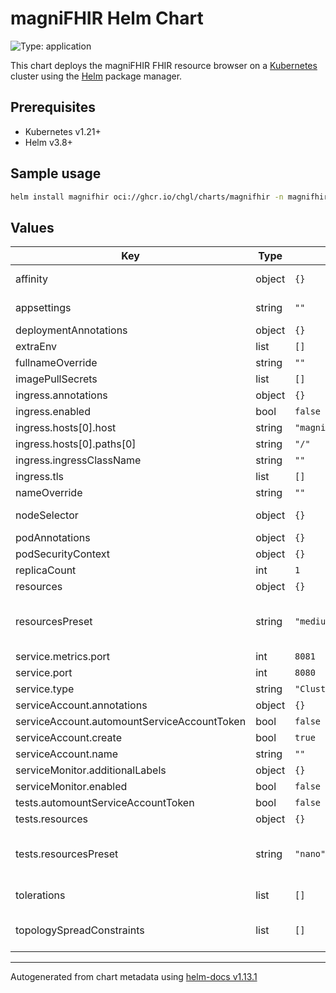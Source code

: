 # magniFHIR Helm Chart

![Type: application](https://img.shields.io/badge/Type-application-informational?style=flat-square)

This chart deploys the magniFHIR FHIR resource browser on a [Kubernetes](http://kubernetes.io) cluster using the [Helm](https://helm.sh) package manager.

## Prerequisites

- Kubernetes v1.21+
- Helm v3.8+

## Sample usage

```sh
helm install magnifhir oci://ghcr.io/chgl/charts/magnifhir -n magnifhir --create-namespace
```

## Values

| Key                                         | Type   | Default                        | Description                                                                                                                                                                                                                                                                                                                                   |
| ------------------------------------------- | ------ | ------------------------------ | --------------------------------------------------------------------------------------------------------------------------------------------------------------------------------------------------------------------------------------------------------------------------------------------------------------------------------------------- |
| affinity                                    | object | `{}`                           | affinity for pods assignment see: <https://kubernetes.io/docs/concepts/configuration/assign-pod-node/#affinity-and-anti-affinity>                                                                                                                                                                                                             |
| appsettings                                 | string | `""`                           | provide an `appsettings` object to configure the `FhirServers` and other settings via JSON see <https://github.com/chgl/magniFHIR#configuration> for details.                                                                                                                                                                                 |
| deploymentAnnotations                       | object | `{}`                           | annotations applied to the server deployment                                                                                                                                                                                                                                                                                                  |
| extraEnv                                    | list   | `[]`                           | extra env vars to set on the magnifhir container                                                                                                                                                                                                                                                                                              |
| fullnameOverride                            | string | `""`                           | fully override the release name                                                                                                                                                                                                                                                                                                               |
| imagePullSecrets                            | list   | `[]`                           | image pull secrets used by all pods                                                                                                                                                                                                                                                                                                           |
| ingress.annotations                         | object | `{}`                           | additional annotations for the Ingress resource                                                                                                                                                                                                                                                                                               |
| ingress.enabled                             | bool   | `false`                        | if enabled, create an ingress resource to access the web ui                                                                                                                                                                                                                                                                                   |
| ingress.hosts[0].host                       | string | `"magnifhir.127.0.0.1.nip.io"` |                                                                                                                                                                                                                                                                                                                                               |
| ingress.hosts[0].paths[0]                   | string | `"/"`                          |                                                                                                                                                                                                                                                                                                                                               |
| ingress.ingressClassName                    | string | `""`                           | name of the IngressClass resource to use for this ingress                                                                                                                                                                                                                                                                                     |
| ingress.tls                                 | list   | `[]`                           | TLS configuration                                                                                                                                                                                                                                                                                                                             |
| nameOverride                                | string | `""`                           | partially override the release name                                                                                                                                                                                                                                                                                                           |
| nodeSelector                                | object | `{}`                           | node labels for pods assignment see: <https://kubernetes.io/docs/concepts/scheduling-eviction/assign-pod-node/>                                                                                                                                                                                                                               |
| podAnnotations                              | object | `{}`                           | annotations applied to the server pod                                                                                                                                                                                                                                                                                                         |
| podSecurityContext                          | object | `{}`                           | security context applied at the Pod level                                                                                                                                                                                                                                                                                                     |
| replicaCount                                | int    | `1`                            | number of replicas                                                                                                                                                                                                                                                                                                                            |
| resources                                   | object | `{}`                           | specify resource requests and limits                                                                                                                                                                                                                                                                                                          |
| resourcesPreset                             | string | `"medium"`                     | set container resources according to one common preset (allowed values: none, nano, micro, small, medium, large, xlarge, 2xlarge). This is ignored if primary.resources is set (primary.resources is recommended for production). More information: <https://github.com/bitnami/charts/blob/main/bitnami/common/templates/_resources.tpl#L15> |
| service.metrics.port                        | int    | `8081`                         | port for the metrics endpoint                                                                                                                                                                                                                                                                                                                 |
| service.port                                | int    | `8080`                         | port for the web interface                                                                                                                                                                                                                                                                                                                    |
| service.type                                | string | `"ClusterIP"`                  | type of service                                                                                                                                                                                                                                                                                                                               |
| serviceAccount.annotations                  | object | `{}`                           |                                                                                                                                                                                                                                                                                                                                               |
| serviceAccount.automountServiceAccountToken | bool   | `false`                        |                                                                                                                                                                                                                                                                                                                                               |
| serviceAccount.create                       | bool   | `true`                         |                                                                                                                                                                                                                                                                                                                                               |
| serviceAccount.name                         | string | `""`                           |                                                                                                                                                                                                                                                                                                                                               |
| serviceMonitor.additionalLabels             | object | `{}`                           | additional labels to apply to the ServiceMonitor object, e.g. `release: prometheus`                                                                                                                                                                                                                                                           |
| serviceMonitor.enabled                      | bool   | `false`                        | if enabled, creates a ServiceMonitor instance for Prometheus Operator-based monitoring                                                                                                                                                                                                                                                        |
| tests.automountServiceAccountToken          | bool   | `false`                        |                                                                                                                                                                                                                                                                                                                                               |
| tests.resources                             | object | `{}`                           | configure the test pods resource requests and limits                                                                                                                                                                                                                                                                                          |
| tests.resourcesPreset                       | string | `"nano"`                       | set container resources according to one common preset (allowed values: none, nano, micro, small, medium, large, xlarge, 2xlarge). This is ignored if primary.resources is set (primary.resources is recommended for production). More information: <https://github.com/bitnami/charts/blob/main/bitnami/common/templates/_resources.tpl#L15> |
| tolerations                                 | list   | `[]`                           | tolerations for pods assignment see: <https://kubernetes.io/docs/concepts/configuration/taint-and-toleration/>                                                                                                                                                                                                                                |
| topologySpreadConstraints                   | list   | `[]`                           | pod topology spread configuration see: <https://kubernetes.io/docs/concepts/workloads/pods/pod-topology-spread-constraints/#api>                                                                                                                                                                                                              |

---

Autogenerated from chart metadata using [helm-docs v1.13.1](https://github.com/norwoodj/helm-docs/releases/v1.13.1)
